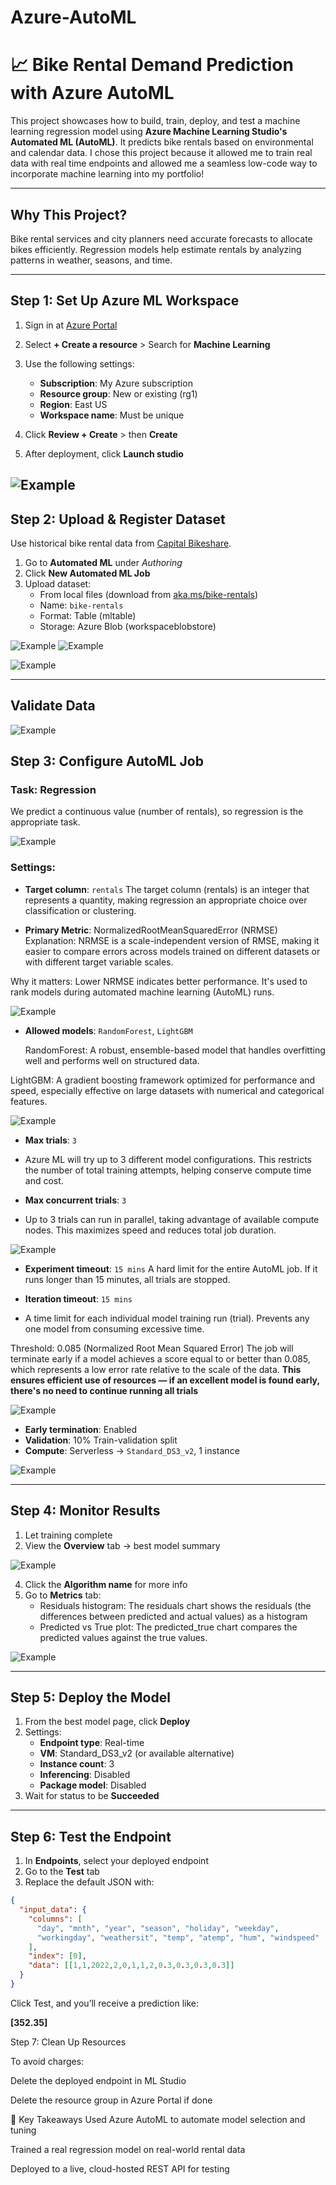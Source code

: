 # Azure-AutoML

# 📈 Bike Rental Demand Prediction with Azure AutoML

This project showcases how to build, train, deploy, and test a machine learning regression model using **Azure Machine Learning Studio's Automated ML (AutoML)**. It predicts bike rentals based on environmental and calendar data. I chose this project because it allowed me to train real data with real time endpoints and allowed me a seamless low-code way to incorporate machine learning into my portfolio!

---

## Why This Project?

Bike rental services and city planners need accurate forecasts to allocate bikes efficiently. Regression models help estimate rentals by analyzing patterns in weather, seasons, and time.

---

##  Step 1: Set Up Azure ML Workspace

1. Sign in at [Azure Portal](https://portal.azure.com)
2. Select **+ Create a resource** > Search for **Machine Learning**
3. Use the following settings:
   - **Subscription**: My Azure subscription
   - **Resource group**: New or existing (rg1)
   - **Region**: East US
   - **Workspace name**: Must be unique
  
4. Click **Review + Create** > then **Create**
5. After deployment, click **Launch studio**

![Example](https://github.com/tmramble/Azure-AutoML/blob/main/images/Screenshot%202025-06-20%20073058.png?raw=true)
---

##  Step 2: Upload & Register Dataset

Use historical bike rental data from [Capital Bikeshare](https://aka.ms/bike-rentals).

1. Go to **Automated ML** under *Authoring*
2. Click **New Automated ML Job**
3. Upload dataset:
   - From local files (download from [aka.ms/bike-rentals](https://aka.ms/bike-rentals))
   - Name: `bike-rentals`
   - Format: Table (mltable)
   - Storage: Azure Blob (workspaceblobstore)

 ![Example](https://github.com/tmramble/Azure-AutoML/blob/main/images/Screenshot%202025-06-20%20083323.png)
![Example](https://github.com/tmramble/Azure-AutoML/blob/main/images/Screenshot%202025-06-20%20083127.png)

![Example](https://github.com/tmramble/Azure-AutoML/blob/main/images/Screenshot%202025-06-20%20083358.png)

---
## Validate Data
![Example](https://github.com/tmramble/Azure-AutoML/blob/main/images/Screenshot%202025-06-20%20083455.png)

##  Step 3: Configure AutoML Job

###  Task: Regression

We predict a continuous value (number of rentals), so regression is the appropriate task.

![Example](https://github.com/tmramble/Azure-AutoML/blob/main/images/Screenshot%202025-06-20%20083208.png)

###  Settings:
- **Target column**: `rentals`
The target column (rentals) is an integer that represents a quantity, making regression an appropriate choice over classification or clustering.

- **Primary Metric**: NormalizedRootMeanSquaredError (NRMSE)
Explanation: NRMSE is a scale-independent version of RMSE, making it easier to compare errors across models trained on different datasets or with different target variable scales.

Why it matters: Lower NRMSE indicates better performance. It's used to rank models during automated machine learning (AutoML) runs.

  ![Example](https://github.com/tmramble/Azure-AutoML/blob/main/images/Screenshot%202025-06-20%20083546.png)

  
- **Allowed models**: `RandomForest`, `LightGBM`
  
  RandomForest: A robust, ensemble-based model that handles overfitting well and performs well on structured data.

LightGBM: A gradient boosting framework optimized for performance and speed, especially effective on large datasets with numerical and categorical features.

![Example](https://github.com/tmramble/Azure-AutoML/blob/main/images/Screenshot%202025-06-20%20083738.png)


- **Max trials**: `3`
- Azure ML will try up to 3 different model configurations. This restricts the number of total training attempts, helping conserve compute time and cost.

- **Max concurrent trials**: `3`
- Up to 3 trials can run in parallel, taking advantage of available compute nodes. This maximizes speed and reduces total job duration.

![Example](https://github.com/tmramble/Azure-AutoML/blob/main/images/Screenshot%202025-06-20%20083811.png)

- **Experiment timeout**: `15 mins`
A hard limit for the entire AutoML job. If it runs longer than 15 minutes, all trials are stopped.

- **Iteration timeout**: `15 mins`
- A time limit for each individual model training run (trial). Prevents any one model from consuming excessive time.

Threshold: 0.085 (Normalized Root Mean Squared Error)
The job will terminate early if a model achieves a score equal to or better than 0.085, which represents a low error rate relative to the scale of the data.
**This ensures efficient use of resources — if an excellent model is found early, there's no need to continue running all trials**

![Example](https://github.com/tmramble/Azure-AutoML/blob/main/images/Screenshot%202025-06-20%20083811.png)

- **Early termination**: Enabled
- **Validation**: 10% Train-validation split
- **Compute**: Serverless → `Standard_DS3_v2`, 1 instance

![Example](https://github.com/tmramble/Azure-AutoML/blob/main/images/Screenshot%202025-06-20%20084021.png)

---

##  Step 4: Monitor Results

1. Let training complete
2. View the **Overview** tab → best model summary
   
![Example](https://github.com/tmramble/Azure-AutoML/blob/main/images/Screenshot%202025-06-20%20084111.png)

4. Click the **Algorithm name** for more info
5. Go to **Metrics** tab:
   - Residuals histogram:  The residuals chart shows the residuals (the differences between predicted and actual values) as a histogram
   - Predicted vs True plot: The predicted_true chart compares the predicted values against the true values.
     
![Example](https://github.com/tmramble/Azure-AutoML/blob/main/images/Screenshot%202025-06-20%20084246.png)

---

##  Step 5: Deploy the Model

1. From the best model page, click **Deploy**
2. Settings:
   - **Endpoint type**: Real-time
   - **VM**: Standard_DS3_v2 (or available alternative)
   - **Instance count**: 3
   - **Inferencing**: Disabled
   - **Package model**: Disabled
3. Wait for status to be **Succeeded**

---

## Step 6: Test the Endpoint

1. In **Endpoints**, select your deployed endpoint
2. Go to the **Test** tab
3. Replace the default JSON with:

```json
{
  "input_data": {
    "columns": [
      "day", "mnth", "year", "season", "holiday", "weekday",
      "workingday", "weathersit", "temp", "atemp", "hum", "windspeed"
    ],
    "index": [0],
    "data": [[1,1,2022,2,0,1,1,2,0.3,0.3,0.3,0.3]]
  }
}
```


Click Test, and you’ll receive a prediction like:

**[352.35]**


Step 7: Clean Up Resources

To avoid charges:

Delete the deployed endpoint in ML Studio

Delete the resource group in Azure Portal if done


🧠 Key Takeaways
Used Azure AutoML to automate model selection and tuning

Trained a real regression model on real-world rental data

Deployed to a live, cloud-hosted REST API for testing




